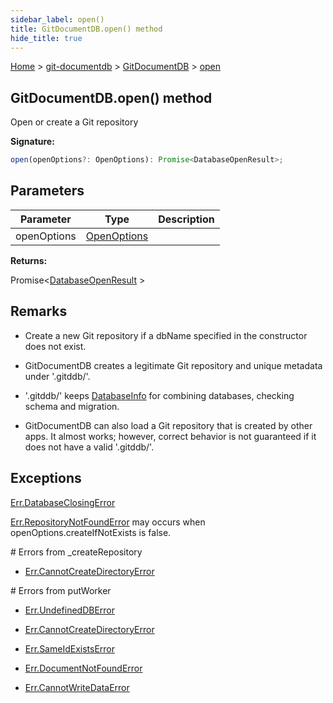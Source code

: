 ```yaml
---
sidebar_label: open()
title: GitDocumentDB.open() method
hide_title: true
---
```


[Home](./index.md) &gt; [git-documentdb](./git-documentdb.md) &gt; [GitDocumentDB](./git-documentdb.gitdocumentdb.md) &gt; [open](./git-documentdb.gitdocumentdb.open.md)

## GitDocumentDB.open() method

Open or create a Git repository

<b>Signature:</b>

```typescript
open(openOptions?: OpenOptions): Promise<DatabaseOpenResult>;
```

## Parameters

|  Parameter | Type | Description |
|  --- | --- | --- |
|  openOptions | [OpenOptions](./git-documentdb.openoptions.md) |  |

<b>Returns:</b>

Promise&lt;[DatabaseOpenResult](./git-documentdb.databaseopenresult.md) &gt;

## Remarks

- Create a new Git repository if a dbName specified in the constructor does not exist.

- GitDocumentDB creates a legitimate Git repository and unique metadata under '.gitddb/'.

- '.gitddb/' keeps [DatabaseInfo](./git-documentdb.databaseinfo.md) for combining databases, checking schema and migration.

- GitDocumentDB can also load a Git repository that is created by other apps. It almost works; however, correct behavior is not guaranteed if it does not have a valid '.gitddb/'.

## Exceptions

[Err.DatabaseClosingError](./git-documentdb.err.databaseclosingerror.md)

[Err.RepositoryNotFoundError](./git-documentdb.err.repositorynotfounderror.md) may occurs when openOptions.createIfNotExists is false.

\# Errors from \_createRepository

- [Err.CannotCreateDirectoryError](./git-documentdb.err.cannotcreatedirectoryerror.md)

\# Errors from putWorker

- [Err.UndefinedDBError](./git-documentdb.err.undefineddberror.md)

- [Err.CannotCreateDirectoryError](./git-documentdb.err.cannotcreatedirectoryerror.md)

- [Err.SameIdExistsError](./git-documentdb.err.sameidexistserror.md)

- [Err.DocumentNotFoundError](./git-documentdb.err.documentnotfounderror.md)

- [Err.CannotWriteDataError](./git-documentdb.err.cannotwritedataerror.md)

